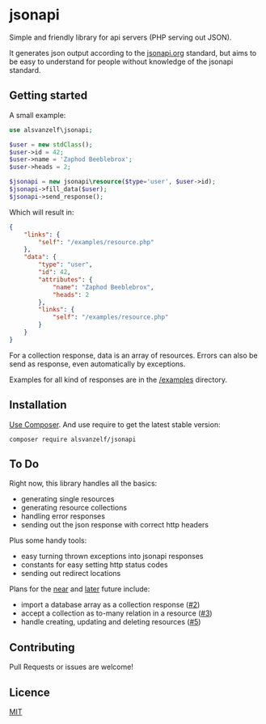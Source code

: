 # jsonapi

Simple and friendly library for api servers (PHP serving out JSON).

It generates json output according to the [jsonapi.org](http://jsonapi.org/) standard,
but aims to be easy to understand for people without knowledge of the jsonapi standard.


## Getting started

A small example:

```php
use alsvanzelf\jsonapi;

$user = new stdClass();
$user->id = 42;
$user->name = 'Zaphod Beeblebrox';
$user->heads = 2;

$jsonapi = new jsonapi\resource($type='user', $user->id);
$jsonapi->fill_data($user);
$jsonapi->send_response();
```

Which will result in:

```json
{
    "links": {
        "self": "/examples/resource.php"
    },
    "data": {
        "type": "user",
        "id": 42,
        "attributes": {
            "name": "Zaphod Beeblebrox",
            "heads": 2
        },
        "links": {
            "self": "/examples/resource.php"
        }
    }
}
```

For a collection response, data is an array of resources.
Errors can also be send as response, even automatically by exceptions.

Examples for all kind of responses are in the [/examples](/examples) directory.


## Installation

[Use Composer](http://getcomposer.org/). And use require to get the latest stable version:

```
composer require alsvanzelf/jsonapi
```


## To Do

Right now, this library handles all the basics:

- generating single resources
- generating resource collections
- handling error responses
- sending out the json response with correct http headers

Plus some handy tools:

- easy turning thrown exceptions into jsonapi responses
- constants for easy setting http status codes
- sending out redirect locations

Plans for the [near](https://github.com/lode/jsonapi/labels/current%20focus)
and [later](https://github.com/lode/jsonapi/issues?utf8=%E2%9C%93&q=is%3Aopen+-label%3A%22current+focus%22+) future include:

- import a database array as a collection response ([#2](https://github.com/lode/jsonapi/issues/2))
- accept a collection as to-many relation in a resource ([#3](https://github.com/lode/jsonapi/issues/3))
- handle creating, updating and deleting resources ([#5](https://github.com/lode/jsonapi/issues/5))


## Contributing

Pull Requests or issues are welcome!


## Licence

[MIT](/LICENSE)
